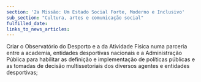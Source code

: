 ```yaml
---
section: '2a Missão: Um Estado Social Forte, Moderno e Inclusivo'
sub_section: "Cultura, artes e comunicação social"
fulfilled_date:
links_to_news_articles:
---
```


Criar o Observatório do Desporto e a da Atividade Física numa parceria entre a academia, entidades desportivas nacionais e a Administração Pública para habilitar as definição e implementação de políticas públicas e as tomadas de decisão multissetoriais dos diversos agentes e entidades desportivas;